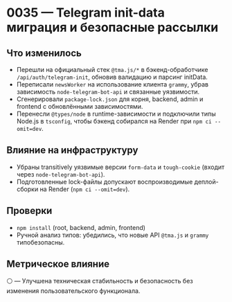 # 0035 — Telegram init-data миграция и безопасные рассылки

## Что изменилось
- Перешли на официальный стек `@tma.js/*` в бэкенд-обработчике `/api/auth/telegram-init`, обновив валидацию и парсинг initData.
- Переписали `newsWorker` на использование клиента `grammy`, убрав зависимость `node-telegram-bot-api` и связанные уязвимости.
- Сгенерировали `package-lock.json` для корня, backend, admin и frontend с обновлёнными зависимостями.
- Перенесли `@types/node` в runtime-зависимости и подключили типы Node.js в `tsconfig`, чтобы бэкенд собирался на Render при `npm ci --omit=dev`.

## Влияние на инфраструктуру
- Убраны transitively уязвимые версии `form-data` и `tough-cookie` (входит через `node-telegram-bot-api`).
- Подготовленные lock-файлы допускают воспроизводимые деплой-сборки на Render (`npm ci --omit=dev`).

## Проверки
- `npm install` (root, backend, admin, frontend)
- Ручной анализ типов: убедились, что новые API `@tma.js` и `grammy` типобезопасны.

## Метрическое влияние
⚪ — Улучшена техническая стабильность и безопасность без изменения пользовательского функционала.
